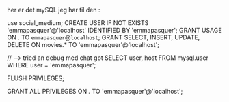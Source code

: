her er det mySQL jeg har til den :

use social_medium;
CREATE USER IF NOT EXISTS 'emmapasquer'@'localhost' IDENTIFIED BY 'emmapasquer';
GRANT USAGE ON *.* TO `emmapasquer`@`localhost`;
GRANT SELECT, INSERT, UPDATE, DELETE ON movies.* TO 'emmapasquer'@'localhost';


// --> tried an debug med chat gpt
SELECT user, host FROM mysql.user WHERE user = 'emmapasquer';

FLUSH PRIVILEGES;

GRANT ALL PRIVILEGES ON *.* TO 'emmapasquer'@'localhost';
